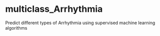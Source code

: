# multiclass_Arrhythmia
Predict different types of Arrhythmia using supervised machine learning algorithms
